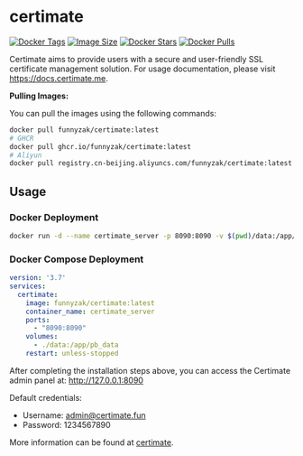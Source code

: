 # certimate

[![Docker Tags](https://img.shields.io/docker/v/funnyzak/certimate?sort=semver&style=flat-square)](https://hub.docker.com/r/funnyzak/certimate/)
[![Image Size](https://img.shields.io/docker/image-size/funnyzak/certimate)](https://hub.docker.com/r/funnyzak/certimate/)
[![Docker Stars](https://img.shields.io/docker/stars/funnyzak/certimate.svg?style=flat-square)](https://hub.docker.com/r/funnyzak/certimate/)
[![Docker Pulls](https://img.shields.io/docker/pulls/funnyzak/certimate.svg?style=flat-square)](https://hub.docker.com/r/funnyzak/certimate/)

Certimate aims to provide users with a secure and user-friendly SSL certificate management solution. For usage documentation, please visit https://docs.certimate.me.

**Pulling Images:**

You can pull the images using the following commands:

```bash
docker pull funnyzak/certimate:latest
# GHCR 
docker pull ghcr.io/funnyzak/certimate:latest
# Aliyun
docker pull registry.cn-beijing.aliyuncs.com/funnyzak/certimate:latest
```

## Usage

### Docker Deployment

```bash
docker run -d --name certimate_server -p 8090:8090 -v $(pwd)/data:/app/pb_data --restart unless-stopped funnyzak/certimate:latest
```

### Docker Compose Deployment

```yaml
version: '3.7'
services:
  certimate:
    image: funnyzak/certimate:latest
    container_name: certimate_server
    ports:
      - "8090:8090"
    volumes:
      - ./data:/app/pb_data
    restart: unless-stopped
```


After completing the installation steps above, you can access the Certimate admin panel at:
http://127.0.0.1:8090

Default credentials:
- Username: admin@certimate.fun
- Password: 1234567890


More information can be found at [certimate](https://github.com/usual2970/certimate).